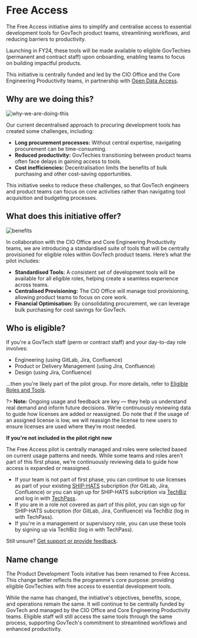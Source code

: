 # Free Access

The Free Access initiative aims to simplify and centralise access to essential development tools for GovTech product teams, streamlining workflows, and reducing barriers to productivity.

Launching in FY24, these tools will be made available to eligible GovTechies (permanent and contract staff) upon onboarding, enabling teams to focus on  building impactful products.

This initiative is centrally funded and led by the CIO Office and the Core Engineering Productivity teams, in partnership with [Open Data Access](https://docs.developer.tech.gov.sg/docs/open-data-access/). 

## Why are we doing this?

![why-we-are-doing-this](assets/whyarewedoingthis.png)

Our current decentralised approach to procuring development tools has created some challenges, including:

- **Long procurement processes:** Without central expertise, navigating procurement can be time-consuming.
- **Reduced productivity:** GovTechies transitioning between product teams often face delays in gaining access to  tools.
- **Cost inefficiencies:** Decentralisation limits the benefits of bulk purchasing and other cost-saving opportunities.

This initiative seeks to reduce these challenges, so that GovTech engineers and product teams can focus on core activities rather than navigating tool acquisition and budgeting processes.

## What does this initiative offer?

![benefits](/assets/benefits.png)

In collaboration with the CIO Office and Core Engineering Productivity teams, we are introducing a standardised suite of tools that will be centrally provisioned for eligible roles within GovTech product teams. Here’s what the pilot includes:

- **Standardised Tools:** A consistent set of development tools will be available for all eligible roles, helping create a seamless experience across teams.
- **Centralised Provisioning:** The CIO Office will manage tool provisioning, allowing product teams to focus on core work.
- **Financial Optimisation:** By consolidating procurement, we can leverage bulk purchasing for cost savings for GovTech.

## Who is eligible?

 If you're a GovTech staff (perm or contract staff) and your day-to-day role involves:

* Engineering (using GitLab, Jira, Confluence)
* Product or Delivery Management (using Jira, Confluence)
* Design (using Jira, Confluence)

…then you're likely part of the pilot group. For more details, refer to [Eligible Roles and Tools](/eligibility.md).

?> **Note:** Ongoing usage and feedback are key — they help us understand real demand and inform future decisions. We’re continuously reviewing data to guide how licenses are added or reassigned. Do note that if the usage of an assigned license is low, we will reassign the license to new users to ensure licenses are used where they’re most needed.

**If you're not included in the pilot right now**

The Free Access pilot is centrally managed and roles were selected based on current usage patterns and needs.  While some teams and roles aren’t part of this first phase, we’re continuously reviewing data to guide how access is expanded or reassigned.

* If your team is not part of first phase, you can continue to use licenses as part of your existing [SHIP-HATS](https://www.developer.tech.gov.sg/products/categories/devops/ship-hats/overview.html) subcription (for GitLab, Jira, Confluence) or you can sign up for SHIP-HATS subcription via [TechBiz](https://portal.techbiz.suite.gov.sg/) and log in with [TechPass](https://docs.developer.tech.gov.sg/docs/techpass-user-guide/).
* If you are in a role not covered as part of this pilot, you can sign up for SHIP-HATS subcription (for GitLab, Jira, Confluence) via TechBiz (log in with TechPass). 
* If you're in a management or supervisory role, you can use these tools by signing up via TechBiz (log in with TechPass). 

Still unsure? [Get support or provide feedback](/support.md).


## Name change

The Product Development Tools initative has been renamed to Free Access. This change better reflects the programme's core purpose: providing eligible GovTechies with free access to essential development tools. 

While the name has changed, the initiative's objectives, benefits, scope, and operations remain the same. It will continue to be centrally funded by GovTech and managed by the CIO Office and Core Engineering Productivity teams. Eligible staff will still access the same tools through the same process, supporting GovTech's commitment to streamlined workflows and enhanced productivity.


<!-- 

## What is changing?

GovTechies used to subscribe via TechBiz to get access to product development tools such as GitLab, Jira and Confluence. With this initiative to centralise Product Development Tools, [eligible  GovTechies](/eligibility.md) will be moved into a Central GovTech subscription managed by CIO office. This subscription will be managed via automation, enabling new GovTechies in eligible roles to have default access to these tools from the day they onboard.

GovTechies who are existing subscribers will be moved to a Central GovTech subscription for **Product Development Tools (GitLab, Jira, and Confluence)**, while GovTechies who are not existing subscribers will be granted access to these tools to support their product development work. Only GovTechies in eligilble roles and teams would be part of this initiative during the pilot rollout.

While we would have loved to extend this to all GovTechies, we’re rolling out the initial pilot for Product Development teams within GovTech. If you would like to raise any feedback or questions, please reach out to the team via Slack at [**#feedback-product-development-tools**](https://govtech.enterprise.slack.com/archives/C07UF60HY9Y). 


## Learn more

For more details, refer to the following sections:
- [Which are the eligible roles?](/eligibility.md)
- [How will this pilot work and what do you need to do?](/implementation.md)
- [Support and FAQs](/support.md)

-->